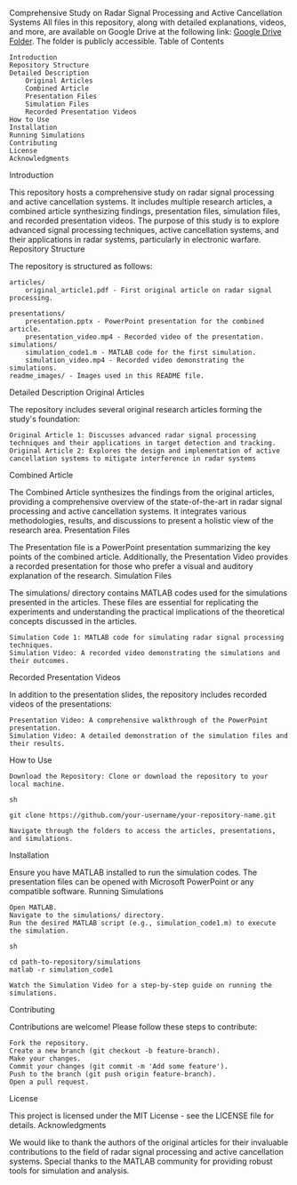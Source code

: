 Comprehensive Study on Radar Signal Processing and Active Cancellation Systems
All files in this repository, along with detailed explanations, videos, and more, are available on Google Drive at the following link: [Google Drive Folder](https://drive.google.com/drive/folders/1Bpjo7J2KrSj3eYb23YJOiUR1tFmWuEFt?usp=drive_link). The folder is publicly accessible.
Table of Contents

    Introduction
    Repository Structure
    Detailed Description
        Original Articles
        Combined Article
        Presentation Files
        Simulation Files
        Recorded Presentation Videos
    How to Use
    Installation
    Running Simulations
    Contributing
    License
    Acknowledgments

Introduction

This repository hosts a comprehensive study on radar signal processing and active cancellation systems. It includes multiple research articles, a combined article synthesizing findings, presentation files, simulation files, and recorded presentation videos. The purpose of this study is to explore advanced signal processing techniques, active cancellation systems, and their applications in radar systems, particularly in electronic warfare.
Repository Structure

The repository is structured as follows:

    articles/
        original_article1.pdf - First original article on radar signal processing.
       
    presentations/
        presentation.pptx - PowerPoint presentation for the combined article.
        presentation_video.mp4 - Recorded video of the presentation.
    simulations/
        simulation_code1.m - MATLAB code for the first simulation.
        simulation_video.mp4 - Recorded video demonstrating the simulations.
    readme_images/ - Images used in this README file.

Detailed Description
Original Articles

The repository includes several original research articles forming the study's foundation:

    Original Article 1: Discusses advanced radar signal processing techniques and their applications in target detection and tracking.
    Original Article 2: Explores the design and implementation of active cancellation systems to mitigate interference in radar systems
Combined Article

The Combined Article synthesizes the findings from the original articles, providing a comprehensive overview of the state-of-the-art in radar signal processing and active cancellation systems. It integrates various methodologies, results, and discussions to present a holistic view of the research area.
Presentation Files

The Presentation file is a PowerPoint presentation summarizing the key points of the combined article. Additionally, the Presentation Video provides a recorded presentation for those who prefer a visual and auditory explanation of the research.
Simulation Files

The simulations/ directory contains MATLAB codes used for the simulations presented in the articles. These files are essential for replicating the experiments and understanding the practical implications of the theoretical concepts discussed in the articles.

    Simulation Code 1: MATLAB code for simulating radar signal processing techniques.
    Simulation Video: A recorded video demonstrating the simulations and their outcomes.

Recorded Presentation Videos

In addition to the presentation slides, the repository includes recorded videos of the presentations:

    Presentation Video: A comprehensive walkthrough of the PowerPoint presentation.
    Simulation Video: A detailed demonstration of the simulation files and their results.

How to Use

    Download the Repository: Clone or download the repository to your local machine.

    sh

    git clone https://github.com/your-username/your-repository-name.git

    Navigate through the folders to access the articles, presentations, and simulations.

Installation

Ensure you have MATLAB installed to run the simulation codes. The presentation files can be opened with Microsoft PowerPoint or any compatible software.
Running Simulations

    Open MATLAB.
    Navigate to the simulations/ directory.
    Run the desired MATLAB script (e.g., simulation_code1.m) to execute the simulation.

    sh

    cd path-to-repository/simulations
    matlab -r simulation_code1

    Watch the Simulation Video for a step-by-step guide on running the simulations.

Contributing

Contributions are welcome! Please follow these steps to contribute:

    Fork the repository.
    Create a new branch (git checkout -b feature-branch).
    Make your changes.
    Commit your changes (git commit -m 'Add some feature').
    Push to the branch (git push origin feature-branch).
    Open a pull request.

License

This project is licensed under the MIT License - see the LICENSE file for details.
Acknowledgments

We would like to thank the authors of the original articles for their invaluable contributions to the field of radar signal processing and active cancellation systems. Special thanks to the MATLAB community for providing robust tools for simulation and analysis.
